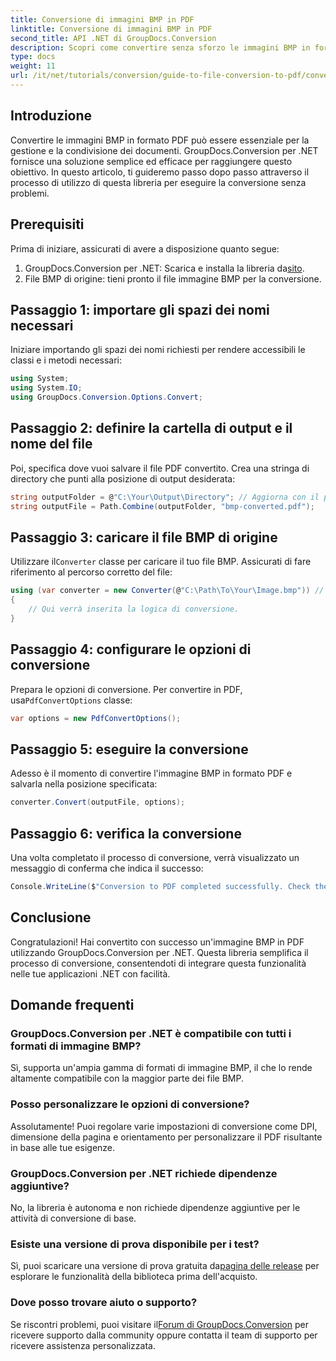 ```yaml
---
title: Conversione di immagini BMP in PDF
linktitle: Conversione di immagini BMP in PDF
second_title: API .NET di GroupDocs.Conversion
description: Scopri come convertire senza sforzo le immagini BMP in formato PDF usando GroupDocs.Conversion per .NET. Questo tutorial completo passo dopo passo copre i prerequisiti, la gestione dei file sorgente e le opzioni di personalizzazione.
type: docs
weight: 11
url: /it/net/tutorials/conversion/guide-to-file-conversion-to-pdf/converting-bmp-to-pdf/
---
```

## Introduzione

Convertire le immagini BMP in formato PDF può essere essenziale per la gestione e la condivisione dei documenti. GroupDocs.Conversion per .NET fornisce una soluzione semplice ed efficace per raggiungere questo obiettivo. In questo articolo, ti guideremo passo dopo passo attraverso il processo di utilizzo di questa libreria per eseguire la conversione senza problemi.

## Prerequisiti

Prima di iniziare, assicurati di avere a disposizione quanto segue:

1.  GroupDocs.Conversion per .NET: Scarica e installa la libreria da[sito](https://releases.groupdocs.com/conversion/net/).
2. File BMP di origine: tieni pronto il file immagine BMP per la conversione.

## Passaggio 1: importare gli spazi dei nomi necessari

Iniziare importando gli spazi dei nomi richiesti per rendere accessibili le classi e i metodi necessari:

```csharp
using System;
using System.IO;
using GroupDocs.Conversion.Options.Convert;
```

## Passaggio 2: definire la cartella di output e il nome del file

Poi, specifica dove vuoi salvare il file PDF convertito. Crea una stringa di directory che punti alla posizione di output desiderata:

```csharp
string outputFolder = @"C:\Your\Output\Directory"; // Aggiorna con il percorso della tua directory
string outputFile = Path.Combine(outputFolder, "bmp-converted.pdf");
```

## Passaggio 3: caricare il file BMP di origine

 Utilizzare il`Converter` classe per caricare il tuo file BMP. Assicurati di fare riferimento al percorso corretto del file:

```csharp
using (var converter = new Converter(@"C:\Path\To\Your\Image.bmp")) // Aggiorna con il percorso del tuo file BMP
{
    // Qui verrà inserita la logica di conversione.
}
```

## Passaggio 4: configurare le opzioni di conversione

 Prepara le opzioni di conversione. Per convertire in PDF, usa`PdfConvertOptions` classe:

```csharp
var options = new PdfConvertOptions();
```

## Passaggio 5: eseguire la conversione

Adesso è il momento di convertire l'immagine BMP in formato PDF e salvarla nella posizione specificata:

```csharp
converter.Convert(outputFile, options);
```

## Passaggio 6: verifica la conversione

Una volta completato il processo di conversione, verrà visualizzato un messaggio di conferma che indica il successo:

```csharp
Console.WriteLine($"Conversion to PDF completed successfully. Check the output in: {outputFolder}");
```

## Conclusione

Congratulazioni! Hai convertito con successo un'immagine BMP in PDF utilizzando GroupDocs.Conversion per .NET. Questa libreria semplifica il processo di conversione, consentendoti di integrare questa funzionalità nelle tue applicazioni .NET con facilità.

## Domande frequenti

### GroupDocs.Conversion per .NET è compatibile con tutti i formati di immagine BMP?

Sì, supporta un'ampia gamma di formati di immagine BMP, il che lo rende altamente compatibile con la maggior parte dei file BMP.

### Posso personalizzare le opzioni di conversione?

Assolutamente! Puoi regolare varie impostazioni di conversione come DPI, dimensione della pagina e orientamento per personalizzare il PDF risultante in base alle tue esigenze.

### GroupDocs.Conversion per .NET richiede dipendenze aggiuntive?

No, la libreria è autonoma e non richiede dipendenze aggiuntive per le attività di conversione di base.

### Esiste una versione di prova disponibile per i test?

 Sì, puoi scaricare una versione di prova gratuita da[pagina delle release](https://releases.groupdocs.com/) per esplorare le funzionalità della biblioteca prima dell'acquisto.

### Dove posso trovare aiuto o supporto?

Se riscontri problemi, puoi visitare il[Forum di GroupDocs.Conversion](https://forum.groupdocs.com/c/conversion/11) per ricevere supporto dalla community oppure contatta il team di supporto per ricevere assistenza personalizzata.